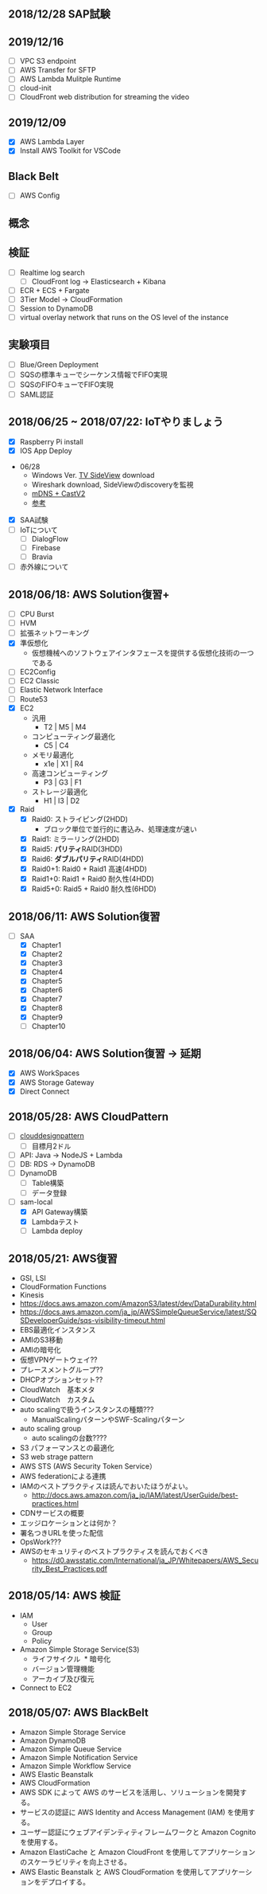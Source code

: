 ## 2018/12/28 SAP試験

## 2019/12/16
* [ ] VPC S3 endpoint
* [ ] AWS Transfer for SFTP
* [ ] AWS Lambda Mulitple Runtime
* [ ] cloud-init
* [ ] CloudFront web distribution for streaming the video

## 2019/12/09 
* [X] AWS Lambda Layer
* [X] Install AWS Toolkit for VSCode

## Black Belt
* [ ] AWS Config

## 概念

## 検証
* [ ] Realtime log search
  * [ ] CloudFront log -> Elasticsearch + Kibana
* [ ] ECR + ECS + Fargate
* [ ] 3Tier Model -> CloudFormation
* [ ] Session to DynamoDB
* [ ] virtual overlay network that runs on the OS level of the instance

## 実験項目
* [ ] Blue/Green Deployment
* [ ] SQSの標準キューでシーケンス情報でFIFO実現
* [ ] SQSのFIFOキューでFIFO実現
* [ ] SAML認証

## 2018/06/25 ~ 2018/07/22: **IoT**やりましょう
* [X] Raspberry Pi install
* [X] IOS App Deploy
* 06/28
  * Windows Ver. [TV SideView](https://www.microsoft.com/ja-jp/p/tv-sideview/9wzdncrfj2fw?activetab=pivot%3aoverviewtab) download
  * Wireshark download, SideViewのdiscoveryを監視
  * [mDNS + CastV2](https://qiita.com/vanx2/items/3c20bf8e4111da9eb68d)
  * [参考](http://shimobepapa.hatenadiary.jp/entry/2016/12/18/002916)
* [X] SAA試験
* [ ] IoTについて
  * [ ] DialogFlow
  * [ ] Firebase
  * [ ] Bravia
* [ ] 赤外線について

## 2018/06/18: AWS Solution復習+
* [ ] CPU Burst
* [ ] HVM
* [ ] 拡張ネットワーキング
* [X] 準仮想化
  * 仮想機械へのソフトウェアインタフェースを提供する仮想化技術の一つである
* [ ] EC2Config
* [ ] EC2 Classic
* [ ] Elastic Network Interface
* [ ] Route53
* [X] EC2
  * 汎用
    * T2  | M5 | M4
  * コンピューティング最適化
    * C5  | C4
  * メモリ最適化
    * x1e | X1 | R4
  * 高速コンピューティング
    * P3  | G3 | F1
  * ストレージ最適化
    * H1  | I3 | D2
* [X] Raid
  * [X] Raid0: ストライピング(2HDD)
    * ブロック単位で並行的に書込み、処理速度が速い
  * [X] Raid1: ミラーリング(2HDD)
  * [X] Raid5: **パリティ**RAID(3HDD)
  * [X] Raid6: **ダブルパリティ**RAID(4HDD)
  * [X] Raid0+1: Raid0 + Raid1 高速(4HDD)
  * [X] Raid1+0: Raid1 + Raid0 耐久性(4HDD)
  * [X] Raid5+0: Raid5 + Raid0 耐久性(6HDD)

## 2018/06/11: AWS Solution復習
* [ ] SAA
  * [X] Chapter1
  * [X] Chapter2
  * [X] Chapter3
  * [X] Chapter4
  * [X] Chapter5
  * [X] Chapter6
  * [X] Chapter7
  * [X] Chapter8
  * [X] Chapter9
  * [ ] Chapter10

## 2018/06/04: AWS Solution復習 -> 延期
* [X] AWS WorkSpaces
* [X] AWS Storage Gateway
* [X] Direct Connect

## 2018/05/28: AWS CloudPattern
* [ ] [clouddesignpattern](http://aws.clouddesignpattern.org/index.php/%E3%83%A1%E3%82%A4%E3%83%B3%E3%83%9A%E3%83%BC%E3%82%B8)
  * [ ] 目標月2ドル
* [ ] API: Java -> NodeJS + Lambda
* [ ] DB: RDS -> DynamoDB
* [ ] DynamoDB
  * [ ] Table構築
  * [ ] データ登録
* [ ] sam-local
  * [X] API Gateway構築
  * [X] Lambdaテスト
  * [ ] Lambda deploy

## 2018/05/21: AWS復習
* GSI, LSI
* CloudFormation Functions
* Kinesis
* https://docs.aws.amazon.com/AmazonS3/latest/dev/DataDurability.html
* https://docs.aws.amazon.com/ja_jp/AWSSimpleQueueService/latest/SQSDeveloperGuide/sqs-visibility-timeout.html
* EBS最適化インスタンス
* AMIのS3移動
* AMIの暗号化
* 仮想VPNゲートウェイ??
* プレースメントグループ??
* DHCPオプションセット??
* CloudWatch　基本メタ
* CloudWatch　カスタム
* auto scalingで扱うインスタンスの種類???
  * ManualScalingパターンやSWF-Scalingパターン
* auto scaling group
  * auto scalingの台数????
* S3 パフォーマンスとの最適化
* S3 web strage pattern
* AWS STS (AWS Security Token Service）
* AWS federationによる連携
* IAMのベストプラクティスは読んでおいたほうがよい。
  * http://docs.aws.amazon.com/ja_jp/IAM/latest/UserGuide/best-practices.html
* CDNサービスの概要
* エッジロケーションとは何か？
* 署名つきURLを使った配信
* OpsWork???
* AWSのセキュリティのベストプラクティスを読んでおくべき
  * https://d0.awsstatic.com/International/ja_JP/Whitepapers/AWS_Security_Best_Practices.pdf






## 2018/05/14: AWS 検証
* IAM
  * User
  * Group
  * Policy
* Amazon Simple Storage Service(S3)
  * ライフサイクル
  * 暗号化
  * バージョン管理機能
  * アーカイブ及び復元
* Connect to EC2

## 2018/05/07: AWS BlackBelt
* Amazon Simple Storage Service
* Amazon DynamoDB
* Amazon Simple Queue Service
* Amazon Simple Notification Service
* Amazon Simple Workflow Service
* AWS Elastic Beanstalk
* AWS CloudFormation
* AWS SDK によって AWS のサービスを活用し、ソリューションを開発する。
* サービスの認証に AWS Identity and Access Management (IAM) を使用する。
* ユーザー認証にウェブアイデンティティフレームワークと Amazon Cognito を使用する。
* Amazon ElastiCache と Amazon CloudFront を使用してアプリケーションのスケーラビリティを向上させる。
* AWS Elastic Beanstalk と AWS CloudFormation を使用してアプリケーションをデプロイする。

